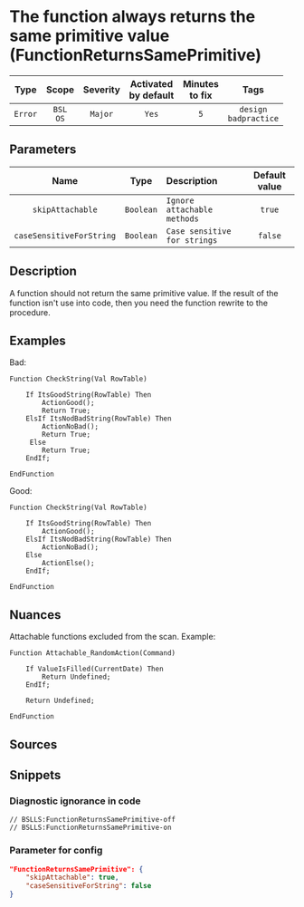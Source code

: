 # The function always returns the same primitive value (FunctionReturnsSamePrimitive)

 |  Type   |        Scope        | Severity | Activated<br>by default | Minutes<br>to fix |              Tags               |
 |:-------:|:-------------------:|:--------:|:-----------------------------:|:-----------------------:|:-------------------------------:|
 | `Error` | `BSL`<br>`OS` | `Major`  |             `Yes`             |           `5`           | `design`<br>`badpractice` |

## Parameters

 |           Name           |   Type    | Description                  | Default value |
 |:------------------------:|:---------:|:---------------------------- |:-------------:|
 |     `skipAttachable`     | `Boolean` | `Ignore attachable methods`  |    `true`     |
 | `caseSensitiveForString` | `Boolean` | `Case sensitive for strings` |    `false`    | 

<!-- Блоки выше заполняются автоматически, не трогать -->
## Description
<!-- Описание диагностики заполняется вручную. Необходимо понятным языком описать смысл и схему работу -->

A function should not return the same primitive value. If the result of the function isn't use into code, then you need the function rewrite to the procedure.

## Examples
<!-- В данном разделе приводятся примеры, на которые диагностика срабатывает, а также можно привести пример, как можно исправить ситуацию -->

Bad:
```bsl
Function CheckString(Val RowTable)

    If ItsGoodString(RowTable) Then
        ActionGood();
        Return True;
    ElsIf ItsNodBadString(RowTable) Then
        ActionNoBad();
        Return True;
     Else
        Return True;
    EndIf;

EndFunction
```

Good:
```bsl
Function CheckString(Val RowTable)

    If ItsGoodString(RowTable) Then
        ActionGood();
    ElsIf ItsNodBadString(RowTable) Then
        ActionNoBad();
    Else
        ActionElse();
    EndIf;

EndFunction
```

## Nuances

Attachable functions excluded from the scan. Example:
```bsl
Function Attachable_RandomAction(Command)

    If ValueIsFilled(CurrentDate) Then
        Return Undefined;
    EndIf;

    Return Undefined;

EndFunction
```

## Sources
<!-- Необходимо указывать ссылки на все источники, из которых почерпнута информация для создания диагностики -->

## Snippets

<!-- Блоки ниже заполняются автоматически, не трогать -->
### Diagnostic ignorance in code

```bsl
// BSLLS:FunctionReturnsSamePrimitive-off
// BSLLS:FunctionReturnsSamePrimitive-on
```

### Parameter for config

```json
"FunctionReturnsSamePrimitive": {
    "skipAttachable": true,
    "caseSensitiveForString": false
}
```
